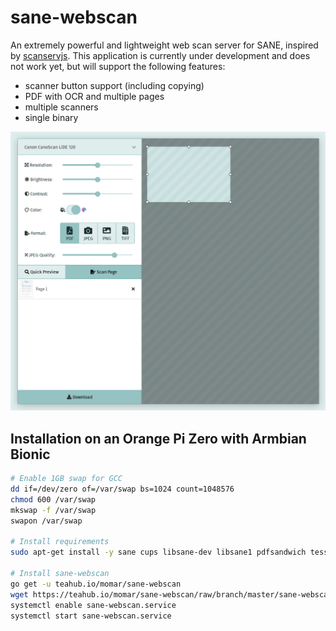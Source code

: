 # sane-webscan
An extremely powerful and lightweight web scan server for SANE, inspired by [scanservjs](https://github.com/sbs20/scanservjs).
This application is currently under development and does not work yet, but will support the following features:

- scanner button support (including copying)
- PDF with OCR and multiple pages
- multiple scanners
- single binary

![](ui-concept.png)

## Installation on an Orange Pi Zero with Armbian Bionic
```bash
# Enable 1GB swap for GCC
dd if=/dev/zero of=/var/swap bs=1024 count=1048576
chmod 600 /var/swap
mkswap -f /var/swap
swapon /var/swap

# Install requirements
sudo apt-get install -y sane cups libsane-dev libsane1 pdfsandwich tesseract-deu golang

# Install sane-webscan
go get -u teahub.io/momar/sane-webscan
wget https://teahub.io/momar/sane-webscan/raw/branch/master/sane-webscan.service -O /etc/systemd/system/sane-webscan.service
systemctl enable sane-webscan.service
systemctl start sane-webscan.service
```
